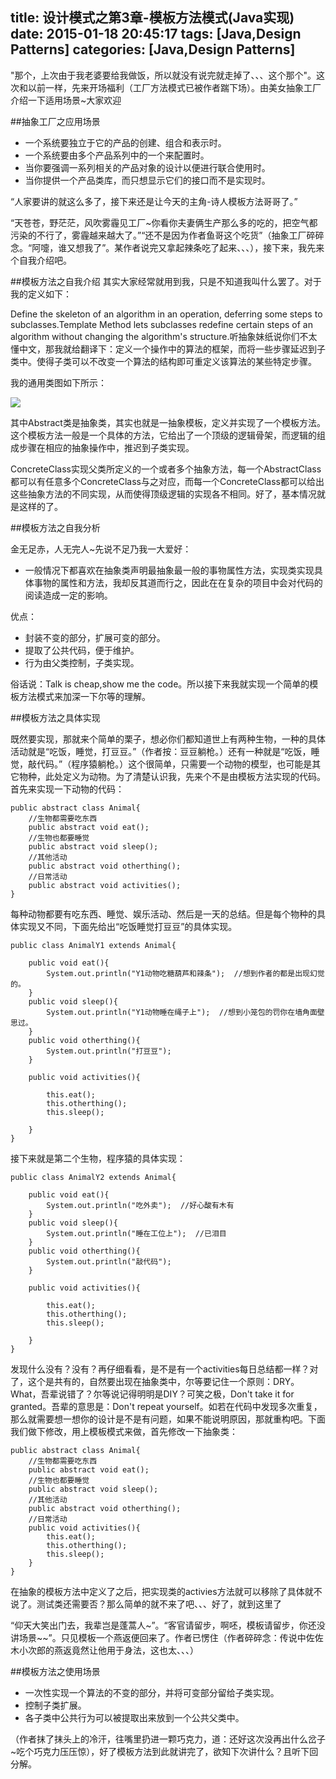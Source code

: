 title: 设计模式之第3章-模板方法模式(Java实现)
date: 2015-01-18 20:45:17
tags: [Java,Design Patterns]
categories: [Java,Design Patterns]
---
"那个，上次由于我老婆要给我做饭，所以就没有说完就走掉了、、、这个那个"。这次和以前一样，先来开场福利（工厂方法模式已被作者踹下场）。由美女抽象工厂介绍一下适用场景~大家欢迎

##抽象工厂之应用场景

* 一个系统要独立于它的产品的创建、组合和表示时。
* 一个系统要由多个产品系列中的一个来配置时。
* 当你要强调一系列相关的产品对象的设计以便进行联合使用时。
* 当你提供一个产品类库，而只想显示它们的接口而不是实现时。

“人家要讲的就这么多了，接下来还是让今天的主角-诗人模板方法哥哥了。”

“天苍苍，野茫茫，风吹雾霾见工厂~你看你夫妻俩生产那么多的吃的，把空气都污染的不行了，雾霾越来越大了。”“还不是因为作者鱼哥这个吃货”（抽象工厂碎碎念。“阿嚏，谁又想我了”。某作者说完又拿起辣条吃了起来、、、），接下来，我先来个自我介绍吧。

##模板方法之自我介绍
其实大家经常就用到我，只是不知道我叫什么罢了。对于我的定义如下：

Define the skeleton of an algorithm in an operation, deferring some steps to subclasses.Template Method lets subclasses redefine certain steps of an algorithm without changing the algorithm's structure.听抽象妹纸说你们不太懂中文，那我就给翻译下：定义一个操作中的算法的框架，而将一些步骤延迟到子类中。使得子类可以不改变一个算法的结构即可重定义该算法的某些特定步骤。

我的通用类图如下所示：

![](http://images.cnitblog.com/blog/666211/201501/181134537299904.jpg)

其中Abstract类是抽象类，其实也就是一抽象模板，定义并实现了一个模板方法。这个模板方法一般是一个具体的方法，它给出了一个顶级的逻辑骨架，而逻辑的组成步骤在相应的抽象操作中，推迟到子类实现。

ConcreteClass实现父类所定义的一个或者多个抽象方法，每一个AbstractClass都可以有任意多个ConcreteClass与之对应，而每一个ConcreteClass都可以给出这些抽象方法的不同实现，从而使得顶级逻辑的实现各不相同。好了，基本情况就是这样的了。

##模板方法之自我分析

金无足赤，人无完人~先说不足乃我一大爱好：

* 一般情况下都喜欢在抽象类声明最抽象最一般的事物属性方法，实现类实现具体事物的属性和方法，我却反其道而行之，因此在在复杂的项目中会对代码的阅读造成一定的影响。

优点：

* 封装不变的部分，扩展可变的部分。
* 提取了公共代码，便于维护。
* 行为由父类控制，子类实现。

俗话说：Talk is cheap,show me the code。所以接下来我就实现一个简单的模板方法模式来加深一下尔等的理解。

##模板方法之具体实现

既然要实现，那就来个简单的栗子，想必你们都知道世上有两种生物，一种的具体活动就是“吃饭，睡觉，打豆豆。”（作者按：豆豆躺枪。）还有一种就是“吃饭，睡觉，敲代码。”（程序猿躺枪。）这个很简单，只需要一个动物的模型，也可能是其它物种，此处定义为动物。为了清楚认识我，先来个不是由模板方法实现的代码。首先来实现一下动物的代码：　

	public abstract class Animal{
	    //生物都需要吃东西
	    public abstract void eat();
	    //生物也都要睡觉
	    public abstract void sleep();
	    //其他活动
	    public abstract void otherthing();
	    //日常活动
	    public abstract void activities();
	}

每种动物都要有吃东西、睡觉、娱乐活动、然后是一天的总结。但是每个物种的具体实现又不同，下面先给出“吃饭睡觉打豆豆”的具体实现。

	public class AnimalY1 extends Animal{
	
	    public void eat(){
	        System.out.println("Y1动物吃糖葫芦和辣条");  //想到作者的都是出现幻觉的。
	    } 
	    public void sleep(){
	        System.out.println("Y1动物睡在绳子上");  //想到小笼包的罚你在墙角面壁思过。
	    } 
	    public void otherthing(){
	        System.out.println("打豆豆");
	    } 
	
	    public void activities(){
	        
	        this.eat();
	        this.otherthing();
	        this.sleep();
	
	    }
	}

接下来就是第二个生物，程序猿的具体实现：　

	public class AnimalY2 extends Animal{
	
	    public void eat(){
	        System.out.println("吃外卖");  //好心酸有木有
	    } 
	    public void sleep(){
	        System.out.println("睡在工位上");  //已泪目
	    } 
	    public void otherthing(){
	        System.out.println("敲代码");
	    } 
	
	    public void activities(){
	        
	        this.eat();
	        this.otherthing();
	        this.sleep();
	
	    }
	}

发现什么没有？没有？再仔细看看，是不是有一个activities每日总结都一样？对了，这个是共有的，自然要出现在抽象类中，尔等要记住一个原则：DRY。What，吾辈说错了？尔等说记得明明是DIY？可笑之极，Don't take it for granted。吾辈的意思是：Don't repeat yourself。如若在代码中发现多次重复，那么就需要想一想你的设计是不是有问题，如果不能说明原因，那就重构吧。下面我们做下修改，用上模板模式来做，首先修改一下抽象类：

	public abstract class Animal{
	    //生物都需要吃东西
	    public abstract void eat();
	    //生物也都要睡觉
	    public abstract void sleep();
	    //其他活动
	    public abstract void otherthing();
	    //日常活动
	    public void activities(){
	        this.eat();
	        this.otherthing();
	        this.sleep();
	    }
	}
在抽象的模板方法中定义了之后，把实现类的activies方法就可以移除了具体就不说了。测试类还需要否？那么简单的就不来了吧、、、好了，就到这里了

“仰天大笑出门去，我辈岂是蓬蒿人~”。“客官请留步，啊呸，模板请留步，你还没讲场景~~”。只见模板一个燕返便回来了。作者已愣住（作者碎碎念：传说中佐佐木小次郎的燕返竟然让他用于身法，这也太、、、）

##模板方法之使用场景

* 一次性实现一个算法的不变的部分，并将可变部分留给子类实现。
* 控制子类扩展。
* 各子类中公共行为可以被提取出来放到一个公共父类中。

（作者抹了抹头上的冷汗，往嘴里扔进一颗巧克力，道：还好这次没再出什么岔子~吃个巧克力压压惊），好了模板方法到此就讲完了，欲知下次讲什么？且听下回分解。

